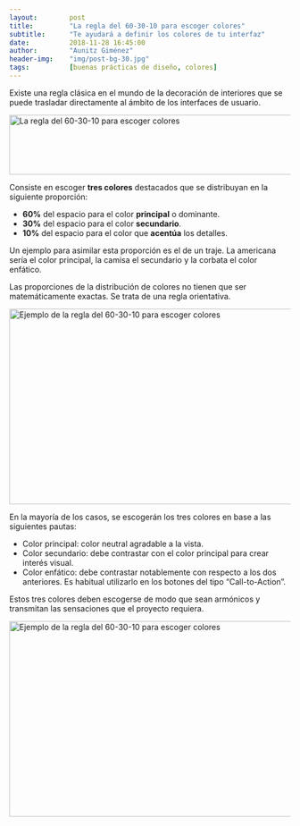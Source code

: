 ```yaml
---
layout:        post
title:         "La regla del 60-30-10 para escoger colores"
subtitle:      "Te ayudará a definir los colores de tu interfaz"
date:          2018-11-28 16:45:00
author:        "Aunitz Giménez"
header-img:    "img/post-bg-30.jpg"
tags:          [buenas prácticas de diseño, colores]
---
```


<p>Existe una regla clásica en el mundo de la decoración de interiores que se puede trasladar directamente al ámbito de los interfaces de usuario.</p>

<p><img src="{{ site.baseurl }}/img/60-30-10_01.png" loading="lazy" alt="La regla del 60-30-10 para escoger colores" width="722" height="107"></p>

<p>Consiste en escoger <strong>tres colores</strong> destacados que se distribuyan en la siguiente proporción:</p>
<ul>
    <li><strong>60%</strong> del espacio para el color <strong>principal</strong> o dominante.</li>
    <li><strong>30%</strong> del espacio para el color <strong>secundario</strong>.</li>
    <li><strong>10%</strong> del espacio para el color que <strong>acentúa</strong> los detalles.</li>
</ul>

<p>Un ejemplo para asimilar esta proporción es el de un traje. La americana sería el color principal, la camisa el secundario y la corbata el color enfático.</p>

<p>Las proporciones de la distribución de colores no tienen que ser matemáticamente exactas. Se trata de una regla orientativa.</p>

<p><img src="{{ site.baseurl }}/img/60-30-10-ejemplo-1.png" loading="lazy" alt="Ejemplo de la regla del 60-30-10 para escoger colores" width="722" height="350"></p>

<p>En la mayoría de los casos, se escogerán los tres colores en base a las siguientes pautas:</p>
<ul>
    <li>Color principal: color neutral agradable a la vista.</li>
    <li>Color secundario: debe contrastar con el color principal para crear interés visual.</li>
    <li>Color enfático: debe contrastar notablemente con respecto a los dos anteriores. Es habitual utilizarlo en los botones del tipo “Call-to-Action”.</li>
</ul>

<p>Estos tres colores deben escogerse de modo que sean armónicos y transmitan las sensaciones que el proyecto requiera.</p>

<p><img src="{{ site.baseurl }}/img/60-30-10-ejemplo-2.png" loading="lazy" alt="Ejemplo de la regla del 60-30-10 para escoger colores" width="722" height="350"></p>
